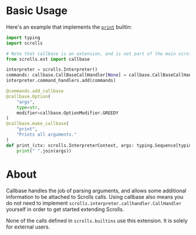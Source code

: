 # Basic Usage

Here's an example that implements the [`print`](../builtins.html#scrolls.builtins.StdIoCommandHandler.print) builtin:

```py
import typing
import scrolls

# Note that callbase is an extension, and is not part of the main scrolls namespace.
from scrolls.ext import callbase

interpreter = scrolls.Interpreter()
commands: callbase.CallBaseCallHandler[None] = callbase.CallBaseCallHandler()
interpreter.command_handlers.add(commands)

@commands.add_callbase
@callbase.Option(
    "args",
    type=str,
    modifier=callbase.OptionModifier.GREEDY
)
@callbase.make_callbase(
    "print",
    "Prints all arguments."
)
def print_(ctx: scrolls.InterpreterContext, args: typing.Sequence[typing.Any]) -> None:
    print(" ".join(args))
```

# About

Callbase handles the job of parsing arguments, and allows some additional information
to be attached to Scrolls calls. Using callbase also means you do not need to implement
`scrolls.interpreter.callhandler.CallHandler` yourself in order to get started extending Scrolls.

None of the calls defined in `scrolls.builtins` use this extension. It is solely for
external users.